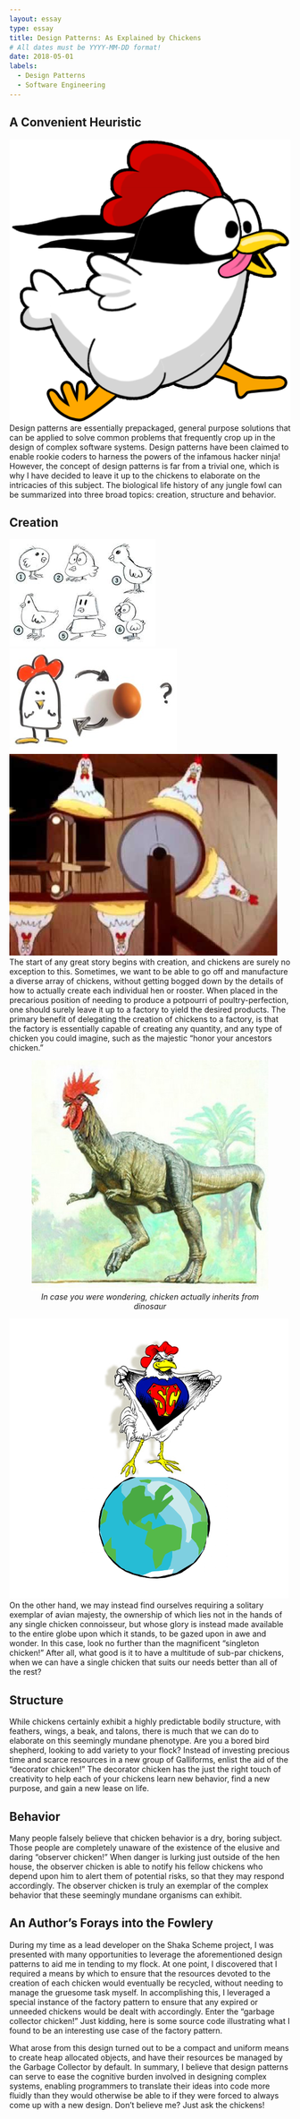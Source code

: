 ```yaml
---
layout: essay
type: essay
title: Design Patterns: As Explained by Chickens
# All dates must be YYYY-MM-DD format!
date: 2018-05-01
labels:
  - Design Patterns
  - Software Engineering
---
```


## A Convenient Heuristic

<img class="ui small right floated rounded image" src="../images/ninja_chicken.png">
Design patterns are essentially prepackaged, general purpose solutions that can be applied to solve common problems that frequently crop up in the design of complex software systems. Design patterns have been claimed to enable rookie coders to harness the powers of the infamous hacker ninja! However, the concept of design patterns is far from a trivial one, which is why I have decided to leave it up to the chickens to elaborate on the intricacies of this subject. The biological life history of any jungle fowl can be summarized into three broad topics: creation, structure and behavior.

## Creation
<img class="ui small left floated rounded image" src="../images/funny_chickens.jpeg">
<img class="ui small right floated rounded image" src="../images/chicken_or_egg.jpg">
<img class="ui small left floated rounded image" src="../images/chicken_factory.jpg">
The start of any great story begins with creation, and chickens are surely no exception to this. Sometimes, we want to be able to go off and manufacture a diverse array of chickens, without getting bogged down by the details of how to actually create each individual hen or rooster. When placed in the precarious position of needing to produce a potpourri of poultry-perfection, one should surely leave it up to a factory to yield the desired products. The primary benefit of delegating the creation of chickens to a factory, is that the factory is essentially capable of creating any quantity, and any type of chicken you could imagine, such as the majestic “honor your ancestors chicken.”
<figure>
<img class="ui large centered rounded image" src="../images/chicken_dinosaur.jpg">
  <figcaption style="text-align: center"><em>In case you were wondering, chicken actually inherits from dinosaur</em></figcaption>
</figure>

<img class="ui small right floated rounded image" src="../images/singleton_chicken.png">
On the other hand, we may instead find ourselves requiring a solitary exemplar of avian majesty, the ownership of which lies not in the hands of any single chicken connoisseur, but whose glory is instead made available to the entire globe upon which it stands, to be gazed upon in awe and wonder. In this case, look no further than the magnificent “singleton chicken!” After all, what good is it to have a multitude of sub-par chickens, when we can have a single chicken that suits our needs better than all of the rest?

## Structure

While chickens certainly exhibit a highly predictable bodily structure, with feathers, wings, a beak, and talons, there is much that we can do to elaborate on this seemingly mundane phenotype. Are you a bored bird shepherd, looking to add variety to your flock? Instead of investing precious time and scarce resources in a new group of Galliforms, enlist the aid of the “decorator chicken!” The decorator chicken has the just the right touch of creativity to help each of your chickens learn new behavior, find a new purpose, and gain a new lease on life. 

## Behavior

Many people falsely believe that chicken behavior is a dry, boring subject. Those people are completely unaware of the existence of the elusive and daring “observer chicken!” When danger is lurking just outside of the hen house, the observer chicken is able to notify his fellow chickens who depend upon him to alert them of potential risks, so that they may respond accordingly. The observer chicken is truly  an exemplar of the complex behavior that these seemingly mundane organisms can exhibit.

## An Author’s Forays into the Fowlery

During my time as a lead developer on the Shaka Scheme project, I was presented with many opportunities to leverage the aforementioned design patterns to aid me in tending to my flock. At one point, I discovered that I required a means by which to ensure that the resources devoted to the creation of each chicken would eventually be recycled, without needing to manage the gruesome task myself. In accomplishing this, I leveraged a special instance of the factory pattern to ensure that any expired or unneeded chickens would be dealt with accordingly.  Enter the “garbage collector chicken!” Just kidding, here is some source code illustrating what I found to be an interesting use case of the factory pattern.

What arose from this design turned out to be a compact and uniform means to create heap allocated objects, and have their resources be managed by the Garbage Collector by default. In summary, I believe that design patterns can serve to ease the cognitive burden involved in designing complex systems, enabling programmers to translate their ideas into code more fluidly than they would otherwise be able to if they were forced to always come up with a new design. Don’t believe me? Just ask the chickens!
